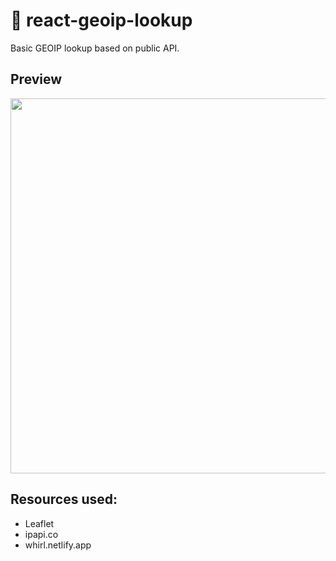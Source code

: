# 🎉 react-geoip-lookup
Basic GEOIP lookup based on public API.

## Preview
<img src="https://i.ibb.co/WFgrDZb/Xlj-Knw-Xp-W1a89.jpg" width="600px">

## Resources used:
* Leaflet
* ipapi.co
* whirl.netlify.app
